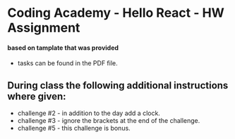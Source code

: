 # Coding Academy - Hello React - HW Assignment 
#### based on tamplate that was provided
- tasks can be found in the PDF file.

## During class the following additional instructions where given:

- challenge #2 - in addition to the day add a clock.
- challenge #3 - ignore the brackets at the end of the challenge.
- challenge #5 - this challenge is bonus.


